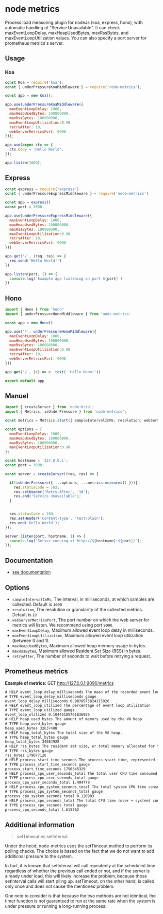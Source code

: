 # node metrics

Process load measuring plugin for nodeJs (koa, express, hono), with automatic handling of "Service Unavailable". It can check maxEventLoopDelay, maxHeapUsedBytes, maxRssBytes, and maxEventLoopUtilization values. You can also specify a port server for prometheus metrics's server.

## Usage

### Koa

```js
const Koa = require('koa');
const { underPressureKoaMiddleware } = require('node-metrics');

const app = new Koa();

app.use(underPressureKoaMiddleware({
  maxEventLoopDelay: 1000,
  maxHeapUsedBytes: 100000000,
  maxRssBytes: 100000000,
  maxEventLoopUtilization:0.98
  retryAfter: 10,
  webServerMetricsPort: 9090
}));

app.use(async ctx => {
  ctx.body = 'Hello World';
});

app.listen(3000);
```

## Express

```js
const express = require('express')
const { underPressureExpressMiddleware } = require('node-metrics')

const app = express()
const port = 3000

app.use(underPressureExpressMiddleware({
  maxEventLoopDelay: 1000,
  maxHeapUsedBytes: 100000000,
  maxRssBytes: 100000000,
  maxEventLoopUtilization:0.98
  retryAfter: 10,
  webServerMetricsPort: 9090
}))

app.get('/', (req, res) => {
  res.send('Hello World!')
})

app.listen(port, () => {
  console.log(`Example app listening on port ${port}`)
})
```

## Hono

```js
import { Hono } from 'hono"
import { underPressureHonoMiddleware } from 'node-metrics'

const app = new Hono()

app.use('*', underPressureHonoMiddleware({
  maxEventLoopDelay: 1000,
  maxHeapUsedBytes: 100000000,
  maxRssBytes: 100000000,
  maxEventLoopUtilization:0.98
  retryAfter: 10,
  webServerMetricsPort: 9090
}))

app get('/', (c) => c. text( 'Hello Hono!'))

export default app
```

## Manuel

```js
import { createServer } from 'node:http';
import { Metrics, isUnderPressure } from 'node-metrics';

const metrics = Metrics.start({ sampleIntervalInMs, resolution, webServerMetricsPort });

const options = {
  maxEventLoopDelay: 1000,
  maxHeapUsedBytes: 100000000,
  maxRssBytes: 100000000,
  maxEventLoopUtilization:0.98
};

const hostname = '127.0.0.1';
const port = 3000;

const server = createServer((req, res) => {

  if(isUnderPressure({ ...options, ...metrics.measures() })){
    res.statusCode = 503;
    res.setHeader('Retry-After', '10');
    res.end('Service Unavailable');
  }


  res.statusCode = 200;
  res.setHeader('Content-Type', 'text/plain');
  res.end('Hello World');
});

server.listen(port, hostname, () => {
  console.log(`Server running at http://${hostname}:${port}/`);
});
```

## Documentation

- [see documentation](https://stephen-shopopop.github.io/node-metrics/)

## Options

- `sampleIntervalInMs`, The interval, in milliseconds, at which samples are collected. Default is `1000`
- `resolution`, The resolution or granularity of the collected metrics. Default is `10`
- `webServerMetricsPort`, The port number on which the web server for metrics will listen. We recommend using port `9090`.
- `maxEventLoopDelay`, Maximum allowed event loop delay in milliseconds.
- `maxEventLoopUtilization`, Maximum allowed event loop utilization (between 0 and 1).
- `maxHeapUsedBytes`, Maximum allowed heap memory usage in bytes.
- `maxRssBytes`, Maximum allowed Resident Set Size (RSS) in bytes.
- `retryAfter`, The number of seconds to wait before retrying a request.

## Prometheus metrics

**Example of metrics:** GET http://127.0.0.1:9090/metrics

```txt
# HELP event_loop_delay_milliseconds The mean of the recorded event loop delays
# TYPE event_loop_delay_milliseconds gauge
event_loop_delay_milliseconds 0.9878575824175826
# HELP event_loop_utilized The percentage of event loop utilization
# TYPE event_loop_utilized gauge
event_loop_utilized 0.10445105761836926
# HELP heap_used_bytes The amount of memory used by the V8 heap
# TYPE heap_used_bytes gauge
heap_used_bytes 32637488
# HELP heap_total_bytes The total size of the V8 heap.
# TYPE heap_total_bytes gauge
heap_total_bytes 34684928
# HELP rss_bytes The resident set size, or total memory allocated for the process
# TYPE rss_bytes gauge
rss_bytes 179077120
# HELP process_start_time_seconds The process start time, represented in seconds since the Unix epoch
# TYPE process_start_time_seconds gauge
process_start_time_seconds 1750345329
# HELP process_cpu_user_seconds_total The total user CPU time consumed by the process, in seconds
# TYPE process_cpu_user_seconds_total gauge
process_cpu_user_seconds_total 1.494779
# HELP process_cpu_system_seconds_total The total system CPU time consumed by the process, in seconds
# TYPE process_cpu_system_seconds_total gauge
process_cpu_system_seconds_total 0.120983
# HELP process_cpu_seconds_total The total CPU time (user + system) consumed by the process, in seconds
# TYPE process_cpu_seconds_total gauge
process_cpu_seconds_total 1.615762
```

## Additional information

> setTimeout vs setInterval

Under the hood, node-metrics uses the setTimeout method to perform its polling checks. The choice is based on the fact that we do not want to add additional pressure to the system.

In fact, it is known that setInterval will call repeatedly at the scheduled time regardless of whether the previous call ended or not, and if the server is already under load, this will likely increase the problem, because those setInterval calls will start piling up. setTimeout, on the other hand, is called only once and does not cause the mentioned problem.

One note to consider is that because the two methods are not identical, the timer function is not guaranteed to run at the same rate when the system is under pressure or running a long-running process.
